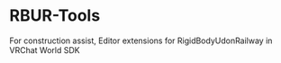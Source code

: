 # RBUR-Tools
For construction assist, Editor extensions for RigidBodyUdonRailway in VRChat World SDK
